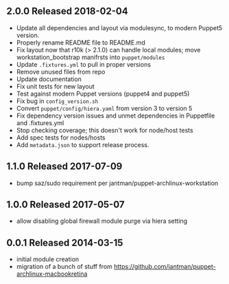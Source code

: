 ## 2.0.0 Released 2018-02-04

- Update all dependencies and layout via modulesync, to modern Puppet5 version.
- Properly rename README file to README.md
- Fix layout now that r10k (> 2.1.0) can handle local modules; move workstation_bootstrap manifrsts into ``puppet/modules``
- Update ``.fixtures.yml`` to pull in proper versions
- Remove unused files from repo
- Update documentation
- Fix unit tests for new layout
- Test against modern Puppet versions (puppet4 and puppet5)
- Fix bug in ``config_version.sh``
- Convert ``puppet/config/hiera.yaml`` from version 3 to version 5
- Fix dependency version issues and unmet dependencies in Puppetfile and .fixtures.yml
- Stop checking coverage; this doesn't work for node/host tests
- Add spec tests for nodes/hosts
- Add ``metadata.json`` to support release process.

## 1.1.0 Released 2017-07-09

- bump saz/sudo requirement per jantman/puppet-archlinux-workstation

## 1.0.0 Released 2017-05-07

- allow disabling global firewall module purge via hiera setting

## 0.0.1 Released 2014-03-15

- initial module creation
- migration of a bunch of stuff from https://github.com/jantman/puppet-archlinux-macbookretina

